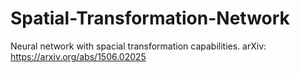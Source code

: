 # Spatial-Transformation-Network

Neural network with spacial transformation capabilities.
arXiv: https://arxiv.org/abs/1506.02025
